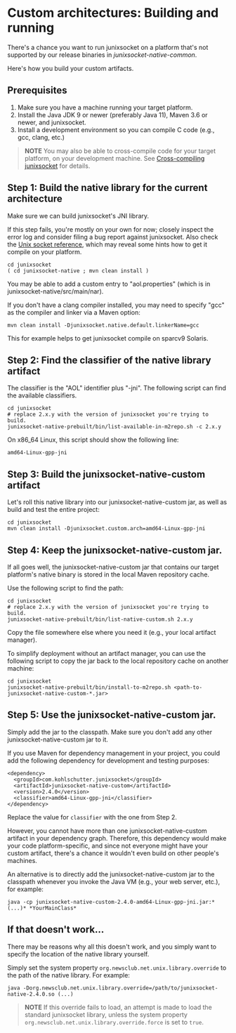 # Custom architectures: Building and running

There's a chance you want to run junixsocket on a platform that's not supported by our release
binaries in *junixsocket-native-common*.

Here's how you build your custom artifacts.

## Prerequisites
 
 1. Make sure you have a machine running your target platform. 
 2. Install the Java JDK 9 or newer (preferably Java 11), Maven 3.6 or newer, and junixsocket.
 3. Install a development environment so you can compile C code (e.g., gcc, clang, etc.)
 
> **NOTE** You may also be able to cross-compile code for your target platform, on your development
machine. See [Cross-compiling junixsocket](crosscomp.html) for details. 
 
## Step 1: Build the native library for the current architecture

Make sure we can build junixsocket's JNI library.

If this step fails, you're mostly on your own for now; closely inspect the error log and consider filing a bug report
against junixsocket. Also check the [Unix socket reference](unixsockets.html), which may reveal some
hints how to get it compile on your platform.

    cd junixsocket
    ( cd junixsocket-native ; mvn clean install )

You may be able to add a custom entry to "aol.properties" (which is in junixsocket-native/src/main/nar).

If you don't have a clang compiler installed, you may need to specify "gcc" as the compiler and linker
via a Maven option:

    mvn clean install -Djunixsocket.native.default.linkerName=gcc

This for example helps to get junixsocket compile on sparcv9 Solaris.

## Step 2: Find the classifier of the native library artifact

The classifier is the "AOL" identifier plus "-jni". The following script can find the available classifiers.

    cd junixsocket
    # replace 2.x.y with the version of junixsocket you're trying to build.
    junixsocket-native-prebuilt/bin/list-available-in-m2repo.sh -c 2.x.y

On x86_64 Linux, this script should show the following line:

    amd64-Linux-gpp-jni

## Step 3: Build the junixsocket-native-custom artifact

Let's roll this native library into our junixsocket-native-custom jar, as well as build and test
the entire project:

    cd junixsocket
    mvn clean install -Djunixsocket.custom.arch=amd64-Linux-gpp-jni

## Step 4: Keep the junixsocket-native-custom jar.

If all goes well, the junixsocket-native-custom jar that contains our target platform's native binary
is stored in the local Maven repository cache.

Use the following script to find the path:

    cd junixsocket 
    # replace 2.x.y with the version of junixsocket you're trying to build.
    junixsocket-native-prebuilt/bin/list-native-custom.sh 2.x.y
    
Copy the file somewhere else where you need it (e.g., your local artifact manager).

To simplify deployment without an artifact manager, you can use the following script to copy the jar
back to the local repository cache on another machine:

    cd junixsocket 
    junixsocket-native-prebuilt/bin/install-to-m2repo.sh <path-to-junixsocket-native-custom-*.jar>

## Step 5: Use the junixsocket-native-custom jar.

Simply add the jar to the classpath. Make sure you don't add any other junixsocket-native-custom jar
to it.

If you use Maven for dependency management in your project, you could add the following dependency
for development and testing purposes:

    <dependency>
      <groupId>com.kohlschutter.junixsocket</groupId>
      <artifactId>junixsocket-native-custom</artifactId>
      <version>2.4.0</version>
      <classifier>amd64-Linux-gpp-jni</classifier>
    </dependency>

Replace the value for `classifier` with the one from Step 2.

However, you cannot have more than one junixsocket-native-custom artifact in your dependency graph.
Therefore, this dependency would make your code platform-specific, and since not everyone might
have your custom artifact, there's a chance it wouldn't even build on other people's machines.

An alternative is to directly add the junixsocket-native-custom jar to the classpath whenever you
invoke the Java VM (e.g., your web server, etc.), for example:

    java -cp junixsocket-native-custom-2.4.0-amd64-Linux-gpp-jni.jar:*(...)* *YourMainClass*

## If that doesn't work...

There may be reasons why all this doesn't work, and you simply want to specify the location of
the native library yourself.

Simply set the system property `org.newsclub.net.unix.library.override` to the path of the native
library. For example:

    java -Dorg.newsclub.net.unix.library.override=/path/to/junixsocket-native-2.4.0.so (...)

> **NOTE** If this override fails to load, an attempt is made to load the standard junixsocket library,
unless the system property `org.newsclub.net.unix.library.override.force` is set to `true`.
